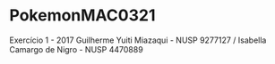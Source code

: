 # PokemonMAC0321
Exercício 1 - 2017
Guilherme Yuiti Miazaqui - NUSP 9277127
/
Isabella Camargo de Nigro - NUSP 4470889
